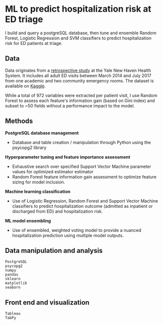 # ML to predict hospitalization risk at ED triage

I build and query a postgreSQL database, then tune and ensemble Random Forest, Logistic Regression and SVM classifiers to predict hospitalization risk for ED patients at triage.

## Data

Data originates from a [retrospective study](https://www.ncbi.nlm.nih.gov/pubmed/30028888) at the Yale New Haven Health System. It includes all adult ED visits between March 2014 and July 2017 from one academic and two community emergency rooms. The dataset is available on [Kaggle](https://www.kaggle.com/maalona/hospital-triage-and-patient-history-data). 

While a total of 972 variables were extracted per patient visit, I use Random Forest to assess each feature's information gain (based on Gini index) and subset to ~50 fields without a performance impact to the model. 

## Methods

**PostgreSQL database management**
- Database and table creation / manipulation through Python using the psycopg2 library

**Hyperparameter tuning and feature importance assessment**
- Exhaustive search over specified Support Vector Machine parameter values for optimized estimator estimator 
- Random Forest feature information gain assessment to optimize feature sizing for model inclusion.

**Machine learning classification**
- Use of Logistic Regression, Random Forest and Support Vector Machine classifiers to predict hospitalization outcome (admitted as inpatient or discharged from ED) and hospitalization risk. 

**ML model ensembling**
- Use of ensembled, weighted voting model to provide a nuanced hospitalization prediction using multiple model outputs.

## Data manipulation and analysis

```
PostgreSQL
psycopg2
numpy
pandas
sklearn
matplotlib
seaborn
```

## Front end and visualization

```
Tableau
TabPy
```


